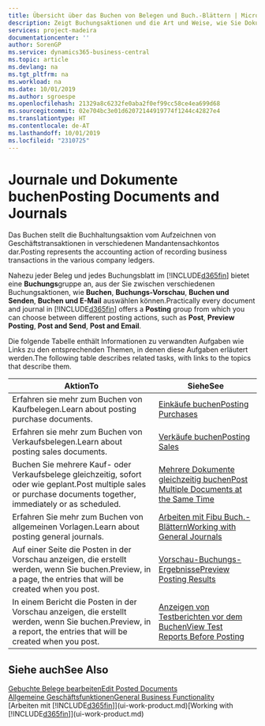 ```yaml
---
title: Übersicht über das Buchen von Belegen und Buch.-Blättern | Microsoft Docs
description: Zeigt Buchungsaktionen und die Art und Weise, wie Sie Dokumente und Buch.-Blätter buchen können.
services: project-madeira
documentationcenter: ''
author: SorenGP
ms.service: dynamics365-business-central
ms.topic: article
ms.devlang: na
ms.tgt_pltfrm: na
ms.workload: na
ms.date: 10/01/2019
ms.author: sgroespe
ms.openlocfilehash: 21329a8c6232fe0aba2f0ef99cc58ce4ea699d68
ms.sourcegitcommit: 02e704bc3e01d62072144919774f1244c42827e4
ms.translationtype: HT
ms.contentlocale: de-AT
ms.lasthandoff: 10/01/2019
ms.locfileid: "2310725"
---
```

# <a name="posting-documents-and-journals"></a><span data-ttu-id="3f4cb-103">Journale und Dokumente buchen</span><span class="sxs-lookup"><span data-stu-id="3f4cb-103">Posting Documents and Journals</span></span>
<span data-ttu-id="3f4cb-104">Das Buchen stellt die Buchhaltungsaktion vom Aufzeichnen von Geschäftstransaktionen in verschiedenen Mandantensachkontos dar.</span><span class="sxs-lookup"><span data-stu-id="3f4cb-104">Posting represents the accounting action of recording business transactions in the various company ledgers.</span></span>

<span data-ttu-id="3f4cb-105">Nahezu jeder Beleg und jedes Buchungsblatt im [!INCLUDE[d365fin](includes/d365fin_md.md)] bietet eine **Buchungs**gruppe an, aus der Sie zwischen verschiedenen Buchungsaktionen, wie **Buchen**, **Buchungs-Vorschau**, **Buchen und Senden**, **Buchen und E-Mail** auswählen können.</span><span class="sxs-lookup"><span data-stu-id="3f4cb-105">Practically every document and journal in [!INCLUDE[d365fin](includes/d365fin_md.md)] offers a **Posting** group from which you can choose between different posting actions, such as **Post**, **Preview Posting**, **Post and Send**, **Post and Email**.</span></span>

<span data-ttu-id="3f4cb-106">Die folgende Tabelle enthält Informationen zu verwandten Aufgaben wie Links zu den entsprechenden Themen, in denen diese Aufgaben erläutert werden.</span><span class="sxs-lookup"><span data-stu-id="3f4cb-106">The following table describes related tasks, with links to the topics that describe them.</span></span>

| <span data-ttu-id="3f4cb-107">Aktion</span><span class="sxs-lookup"><span data-stu-id="3f4cb-107">To</span></span> | <span data-ttu-id="3f4cb-108">Siehe</span><span class="sxs-lookup"><span data-stu-id="3f4cb-108">See</span></span> |
| --- | --- |
| <span data-ttu-id="3f4cb-109">Erfahren sie mehr zum Buchen von Kaufbelegen.</span><span class="sxs-lookup"><span data-stu-id="3f4cb-109">Learn about posting purchase documents.</span></span> |[<span data-ttu-id="3f4cb-110">Einkäufe buchen</span><span class="sxs-lookup"><span data-stu-id="3f4cb-110">Posting Purchases</span></span>](ui-post-purchases.md) |
| <span data-ttu-id="3f4cb-111">Erfahren sie mehr zum Buchen von Verkaufsbelegen.</span><span class="sxs-lookup"><span data-stu-id="3f4cb-111">Learn about posting sales documents.</span></span> |[<span data-ttu-id="3f4cb-112">Verkäufe buchen</span><span class="sxs-lookup"><span data-stu-id="3f4cb-112">Posting Sales</span></span>](ui-post-sales.md) |
| <span data-ttu-id="3f4cb-113">Buchen Sie mehrere Kauf- oder Verkaufsbelege gleichzeitig, sofort oder wie geplant.</span><span class="sxs-lookup"><span data-stu-id="3f4cb-113">Post multiple sales or purchase documents together, immediately or as scheduled.</span></span>|[<span data-ttu-id="3f4cb-114">Mehrere Dokumente gleichzeitig buchen</span><span class="sxs-lookup"><span data-stu-id="3f4cb-114">Post Multiple Documents at the Same Time</span></span>](ui-batch-posting.md)|
| <span data-ttu-id="3f4cb-115">Erfahren Sie mehr zum Buchen von allgemeinen Vorlagen.</span><span class="sxs-lookup"><span data-stu-id="3f4cb-115">Learn about posting general journals.</span></span> |[<span data-ttu-id="3f4cb-116">Arbeiten mit Fibu Buch.-Blättern</span><span class="sxs-lookup"><span data-stu-id="3f4cb-116">Working with General Journals</span></span>](ui-work-general-journals.md) |
| <span data-ttu-id="3f4cb-117">Auf einer Seite die Posten in der Vorschau anzeigen, die erstellt werden, wenn Sie buchen.</span><span class="sxs-lookup"><span data-stu-id="3f4cb-117">Preview, in a page, the entries that will be created when you post.</span></span> |[<span data-ttu-id="3f4cb-118">Vorschau-Buchungs-Ergebnisse</span><span class="sxs-lookup"><span data-stu-id="3f4cb-118">Preview Posting Results</span></span>](ui-how-preview-post-results.md) |
| <span data-ttu-id="3f4cb-119">In einem Bericht die Posten in der Vorschau anzeigen, die erstellt werden, wenn Sie buchen.</span><span class="sxs-lookup"><span data-stu-id="3f4cb-119">Preview, in a report, the entries that will be created when you post.</span></span> |[<span data-ttu-id="3f4cb-120">Anzeigen von Testberichten vor dem Buchen</span><span class="sxs-lookup"><span data-stu-id="3f4cb-120">View Test Reports Before Posting</span></span>](ui-how-view-test-reports-posting.md) |

## <a name="see-also"></a><span data-ttu-id="3f4cb-121">Siehe auch</span><span class="sxs-lookup"><span data-stu-id="3f4cb-121">See Also</span></span>
[<span data-ttu-id="3f4cb-122">Gebuchte Belege bearbeiten</span><span class="sxs-lookup"><span data-stu-id="3f4cb-122">Edit Posted Documents</span></span>](across-edit-posted-document.md)  
[<span data-ttu-id="3f4cb-123">Allgemeine Geschäftsfunktionen</span><span class="sxs-lookup"><span data-stu-id="3f4cb-123">General Business Functionality</span></span>](ui-across-business-areas.md)  
<span data-ttu-id="3f4cb-124">[Arbeiten mit [!INCLUDE[d365fin](includes/d365fin_md.md)]](ui-work-product.md)</span><span class="sxs-lookup"><span data-stu-id="3f4cb-124">[Working with [!INCLUDE[d365fin](includes/d365fin_md.md)]](ui-work-product.md)</span></span>
